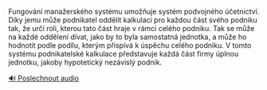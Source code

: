 
Fungování manažerského systému umožňuje systém podvojného účetnictví. Díky jemu může podnikatel oddělit kalkulaci pro každou část svého podniku tak, že určí roli, kterou tato část hraje v rámci celého podniku. Tak se může na každé oddělení dívat, jako by to byla samostatná jednotka, a může ho hodnotit podle podílu, kterým přispívá k úspěchu celého podniku. V tomto systému podnikatelské kalkulace představuje každá část firmy úplnou jednotku, jakoby hypotetický nezávislý podnik.

[🔊 Poslechnout audio](/data/7-paragraphs/audio/chapter_60/para_004-Fungovn-manaerskho-systmu-umouje-systm-pod.mp3)
